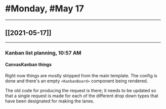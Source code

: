 # #Monday, #May 17
---

## [[2021-05-17]]

---

### Kanban list planning, 10:57 AM

#### CanvasKanban things

Right now things are mostly stripped from the main template. The config is done and there's an empty `<KanbanBoard>` component being rendered.

The old code for producing the request is there; it needs to be updated so that a single request is made for each of the different drop down types that have been designated for making the lanes.

#### 







